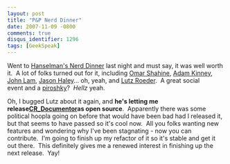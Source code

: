 ```yaml
---
layout: post
title: "P&P Nerd Dinner"
date: 2007-11-09 -0800
comments: true
disqus_identifier: 1296
tags: [GeekSpeak]
---
```

Went to [Hanselman's Nerd
Dinner](http://www.hanselman.com/blog/November8thSeattleRedmondBellevueNerdDinner.aspx)
last night and must say, it was well worth it.  A lot of folks turned
out for it, including [Omar Shahine](http://www.shahine.com/omar/),
[Adam Kinney](http://adamkinney.com/), [John
Lam](http://www.iunknown.com/), [Jason Haley](http://jasonhaley.com/)...
oh, yeah, and [Lutz Roeder](http://www.aisto.com/roeder/).  A great
social event and a [piroshky](http://www.piroshkybakery.com/)?  *Hellz*
yeah.

Oh, I bugged Lutz about it again, and **he's letting me
release**[**CR\_Documentor**](/archive/2004/11/15/cr_documentor-the-documentor-plug-in-for-dxcore.aspx)**as
open source**.  Apparently there was some political hoopla going on
before that would have been bad had I released it, but that seems to
have passed so it's cool now.  All you folks wanting new features and
wondering why I've been stagnating - now you can contribute.  I'm going
to finish up my refactor of it so it's stable and get it out there. 
This definitely gives me a renewed interest in finishing up the next
release.  Yay!

